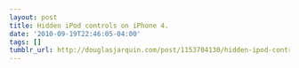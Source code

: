 ```yaml
---
layout: post
title: Hidden iPod controls on iPhone 4.
date: '2010-09-19T22:46:05-04:00'
tags: []
tumblr_url: http://douglasjarquin.com/post/1153704130/hidden-ipod-controls-on-iphone-4
---
```


